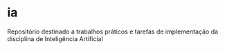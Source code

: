 # ia
Repositório destinado a trabalhos práticos e tarefas de implementação da disciplina de Inteligência Artificial
